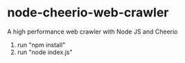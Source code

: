 # node-cheerio-web-crawler
A high performance web crawler with Node JS and Cheerio


1. run "npm install"
2. run "node index.js"

